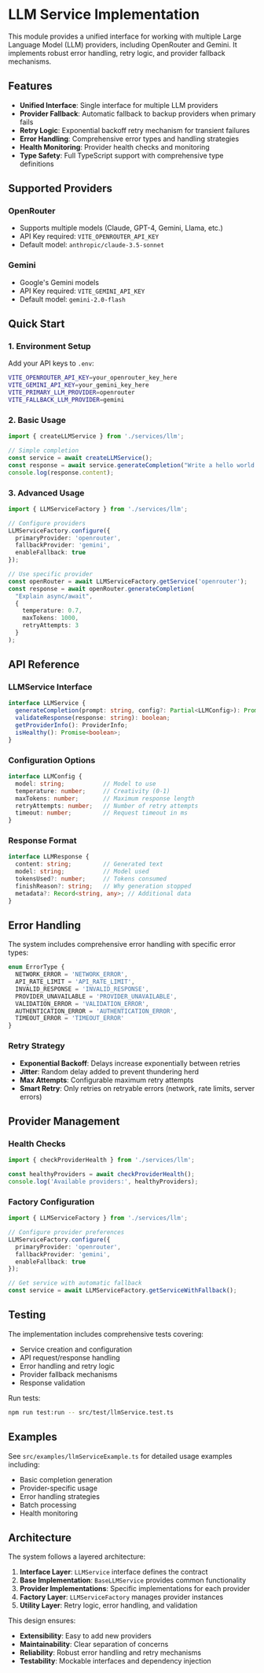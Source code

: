 # LLM Service Implementation

This module provides a unified interface for working with multiple Large Language Model (LLM) providers, including OpenRouter and Gemini. It implements robust error handling, retry logic, and provider fallback mechanisms.

## Features

- **Unified Interface**: Single interface for multiple LLM providers
- **Provider Fallback**: Automatic fallback to backup providers when primary fails
- **Retry Logic**: Exponential backoff retry mechanism for transient failures
- **Error Handling**: Comprehensive error types and handling strategies
- **Health Monitoring**: Provider health checks and monitoring
- **Type Safety**: Full TypeScript support with comprehensive type definitions

## Supported Providers

### OpenRouter
- Supports multiple models (Claude, GPT-4, Gemini, Llama, etc.)
- API Key required: `VITE_OPENROUTER_API_KEY`
- Default model: `anthropic/claude-3.5-sonnet`

### Gemini
- Google's Gemini models
- API Key required: `VITE_GEMINI_API_KEY`
- Default model: `gemini-2.0-flash`

## Quick Start

### 1. Environment Setup

Add your API keys to `.env`:

```bash
VITE_OPENROUTER_API_KEY=your_openrouter_key_here
VITE_GEMINI_API_KEY=your_gemini_key_here
VITE_PRIMARY_LLM_PROVIDER=openrouter
VITE_FALLBACK_LLM_PROVIDER=gemini
```

### 2. Basic Usage

```typescript
import { createLLMService } from './services/llm';

// Simple completion
const service = await createLLMService();
const response = await service.generateCompletion("Write a hello world function");
console.log(response.content);
```

### 3. Advanced Usage

```typescript
import { LLMServiceFactory } from './services/llm';

// Configure providers
LLMServiceFactory.configure({
  primaryProvider: 'openrouter',
  fallbackProvider: 'gemini',
  enableFallback: true
});

// Use specific provider
const openRouter = await LLMServiceFactory.getService('openrouter');
const response = await openRouter.generateCompletion(
  "Explain async/await",
  {
    temperature: 0.7,
    maxTokens: 1000,
    retryAttempts: 3
  }
);
```

## API Reference

### LLMService Interface

```typescript
interface LLMService {
  generateCompletion(prompt: string, config?: Partial<LLMConfig>): Promise<LLMResponse>;
  validateResponse(response: string): boolean;
  getProviderInfo(): ProviderInfo;
  isHealthy(): Promise<boolean>;
}
```

### Configuration Options

```typescript
interface LLMConfig {
  model: string;           // Model to use
  temperature: number;     // Creativity (0-1)
  maxTokens: number;       // Maximum response length
  retryAttempts: number;   // Number of retry attempts
  timeout: number;         // Request timeout in ms
}
```

### Response Format

```typescript
interface LLMResponse {
  content: string;         // Generated text
  model: string;           // Model used
  tokensUsed?: number;     // Tokens consumed
  finishReason?: string;   // Why generation stopped
  metadata?: Record<string, any>; // Additional data
}
```

## Error Handling

The system includes comprehensive error handling with specific error types:

```typescript
enum ErrorType {
  NETWORK_ERROR = 'NETWORK_ERROR',
  API_RATE_LIMIT = 'API_RATE_LIMIT', 
  INVALID_RESPONSE = 'INVALID_RESPONSE',
  PROVIDER_UNAVAILABLE = 'PROVIDER_UNAVAILABLE',
  VALIDATION_ERROR = 'VALIDATION_ERROR',
  AUTHENTICATION_ERROR = 'AUTHENTICATION_ERROR',
  TIMEOUT_ERROR = 'TIMEOUT_ERROR'
}
```

### Retry Strategy

- **Exponential Backoff**: Delays increase exponentially between retries
- **Jitter**: Random delay added to prevent thundering herd
- **Max Attempts**: Configurable maximum retry attempts
- **Smart Retry**: Only retries on retryable errors (network, rate limits, server errors)

## Provider Management

### Health Checks

```typescript
import { checkProviderHealth } from './services/llm';

const healthyProviders = await checkProviderHealth();
console.log('Available providers:', healthyProviders);
```

### Factory Configuration

```typescript
import { LLMServiceFactory } from './services/llm';

// Configure provider preferences
LLMServiceFactory.configure({
  primaryProvider: 'openrouter',
  fallbackProvider: 'gemini',
  enableFallback: true
});

// Get service with automatic fallback
const service = await LLMServiceFactory.getServiceWithFallback();
```

## Testing

The implementation includes comprehensive tests covering:

- Service creation and configuration
- API request/response handling
- Error handling and retry logic
- Provider fallback mechanisms
- Response validation

Run tests:

```bash
npm run test:run -- src/test/llmService.test.ts
```

## Examples

See `src/examples/llmServiceExample.ts` for detailed usage examples including:

- Basic completion generation
- Provider-specific usage
- Error handling strategies
- Batch processing
- Health monitoring

## Architecture

The system follows a layered architecture:

1. **Interface Layer**: `LLMService` interface defines the contract
2. **Base Implementation**: `BaseLLMService` provides common functionality
3. **Provider Implementations**: Specific implementations for each provider
4. **Factory Layer**: `LLMServiceFactory` manages provider instances
5. **Utility Layer**: Retry logic, error handling, and validation

This design ensures:
- **Extensibility**: Easy to add new providers
- **Maintainability**: Clear separation of concerns
- **Reliability**: Robust error handling and retry mechanisms
- **Testability**: Mockable interfaces and dependency injection